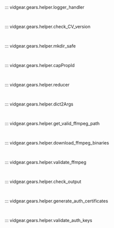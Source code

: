 <!--
===============================================
vidgear library source-code is deployed under the Apache 2.0 License:

Copyright (c) 2019-2020 Abhishek Thakur(@abhiTronix) <abhi.una12@gmail.com>

Licensed under the Apache License, Version 2.0 (the "License");
you may not use this file except in compliance with the License.
You may obtain a copy of the License at

   http://www.apache.org/licenses/LICENSE-2.0

Unless required by applicable law or agreed to in writing, software
distributed under the License is distributed on an "AS IS" BASIS,
WITHOUT WARRANTIES OR CONDITIONS OF ANY KIND, either express or implied.
See the License for the specific language governing permissions and
limitations under the License.
===============================================
-->

::: vidgear.gears.helper.logger_handler

&nbsp;

::: vidgear.gears.helper.check_CV_version

&nbsp;

::: vidgear.gears.helper.mkdir_safe

&nbsp;

::: vidgear.gears.helper.capPropId	

&nbsp;

::: vidgear.gears.helper.reducer

&nbsp;

::: vidgear.gears.helper.dict2Args

&nbsp;

::: vidgear.gears.helper.get_valid_ffmpeg_path

&nbsp;

::: vidgear.gears.helper.download_ffmpeg_binaries

&nbsp;

::: vidgear.gears.helper.validate_ffmpeg

&nbsp;

::: vidgear.gears.helper.check_output

&nbsp;

::: vidgear.gears.helper.generate_auth_certificates

&nbsp;

::: vidgear.gears.helper.validate_auth_keys

&nbsp;